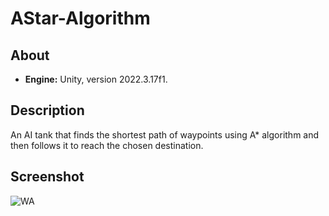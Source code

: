 # AStar-Algorithm  

## About  
- **Engine:** Unity, version 2022.3.17f1.

## Description  
 An AI tank that finds the shortest path of waypoints using A* algorithm and then follows it to reach the chosen destination.  

## Screenshot
![WA](https://github.com/RoaaK95/AStar-Algorithm/assets/101067760/561012f6-8b24-4abd-8c39-2ee330c854f8)
